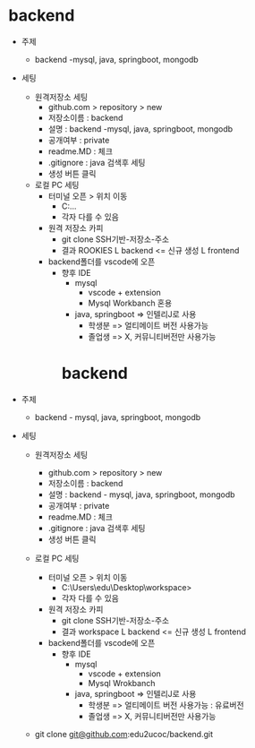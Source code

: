 # backend
- 주제 
    - backend -mysql, java, springboot, mongodb

- 세팅
    - 원격저장소 세팅
        - github.com > repository > new
        - 저장소이름 : backend
        - 설명 : backend -mysql, java, springboot, mongodb
        - 공개여부 : private
        - readme.MD : 체크
        - .gitignore : java 검색후 세팅
        - 생성 버튼 클릭
    - 로컬 PC 세팅
        - 터미널 오픈 > 위치 이동
            - C:\...
            - 각자 다를 수 있음
        - 원격 저장소 카피
            - git clone SSH기반-저장소-주소
            - 결과
                ROOKIES
                L backend <= 신규 생성 
                L frontend
        - backend폴더를 vscode에 오픈 
            - 향후 IDE
                - mysql
                    - vscode + extension
                    - Mysql Workbanch 혼용
                - java, springboot => 인텔리J로 사용
                    - 학생분 => 얼티메이트 버전 사용가능
                    - 졸업생 => X, 커뮤니티버전만 사용가능
                # backend
- 주제
    - backend - mysql, java, springboot, mongodb

- 세팅
    - 원격저장소 세팅
        - github.com > repository > new
        - 저장소이름 : backend
        - 설명 : backend - mysql, java, springboot, mongodb
        - 공개여부 : private
        - readme.MD : 체크
        - .gitignore : java 검색후 세팅
        - 생성 버튼 클릭
    - 로컬 PC 세팅
        - 터미널 오픈 > 위치 이동
            - C:\Users\edu\Desktop\workspace>
            - 각자 다를 수 있음
        - 원격 저장소 카피
            - git clone SSH기반-저장소-주소
            - 결과
                workspace
                L backend <= 신규 생성
                L frontend
        - backend폴더를 vscode에 오픈 
            - 향후 IDE
                - mysql
                    - vscode + extension
                    - Mysql Wrokbanch
                - java, springboot => 인텔리J로 사용
                    - 학생분 => 얼티메이트 버전 사용가능 : 유료버전
                    - 졸업생 => X, 커뮤니티버전만 사용가능
    
    - git clone git@github.com:edu2ucoc/backend.git